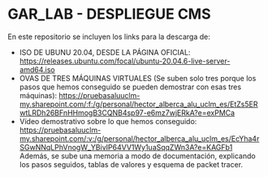 # GAR_LAB - DESPLIEGUE CMS

En este repositorio se incluyen los links para la descarga de:
* ISO DE UBUNU 20.04, DESDE LA PÁGINA OFICIAL: https://releases.ubuntu.com/focal/ubuntu-20.04.6-live-server-amd64.iso
* OVAS DE TRES MÁQUINAS VIRTUALES (Se suben solo tres porque los pasos que hemos conseguido se pueden demostrar con esas tres máquinas): https://pruebasaluuclm-my.sharepoint.com/:f:/g/personal/hector_alberca_alu_uclm_es/EtZs5ERwtLRDh26BFnHHmogB3CQNB4sp97-e6mz7wjERkA?e=exPMCa 
* Vídeo demostrativo sobre lo que hemos conseguido: https://pruebasaluuclm-my.sharepoint.com/:v:/g/personal/hector_alberca_alu_uclm_es/EcYha4rSGwNNqLPhVnogW_YBivIP64VV1Wy1uaSqqZWn3A?e=KAGFb1
Además, se sube una memoria a modo de documentación, explicando los pasos seguidos, tablas de valores y esquema de packet tracer. 
